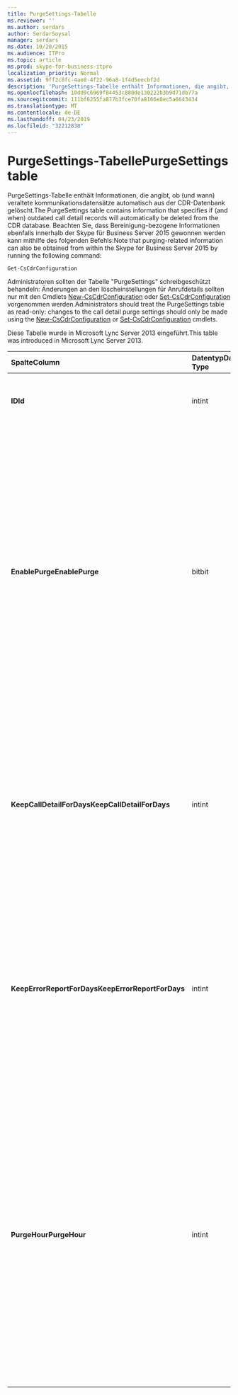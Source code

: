 ```yaml
---
title: PurgeSettings-Tabelle
ms.reviewer: ''
ms.author: serdars
author: SerdarSoysal
manager: serdars
ms.date: 10/20/2015
ms.audience: ITPro
ms.topic: article
ms.prod: skype-for-business-itpro
localization_priority: Normal
ms.assetid: 9ff2c8fc-4ae8-4f22-96a8-1f4d5eecbf2d
description: 'PurgeSettings-Tabelle enthält Informationen, die angibt, ob (und wann) veraltete kommunikationsdatensätze automatisch aus der CDR-Datenbank gelöscht. Beachten Sie, dass Bereinigung-bezogene Informationen ebenfalls innerhalb der Skype für Business Server 2015 gewonnen werden kann mithilfe des folgenden Befehls:'
ms.openlocfilehash: 10dd9c6969f84453c880de130222b3b9d71db77a
ms.sourcegitcommit: 111bf6255fa877b3fce70fa8166e8ec5a6643434
ms.translationtype: MT
ms.contentlocale: de-DE
ms.lasthandoff: 04/23/2019
ms.locfileid: "32212838"
---
```

# <a name="purgesettings-table"></a><span data-ttu-id="6edfd-104">PurgeSettings-Tabelle</span><span class="sxs-lookup"><span data-stu-id="6edfd-104">PurgeSettings table</span></span>
 
<span data-ttu-id="6edfd-105">PurgeSettings-Tabelle enthält Informationen, die angibt, ob (und wann) veraltete kommunikationsdatensätze automatisch aus der CDR-Datenbank gelöscht.</span><span class="sxs-lookup"><span data-stu-id="6edfd-105">The PurgeSettings table contains information that specifies if (and when) outdated call detail records will automatically be deleted from the CDR database.</span></span> <span data-ttu-id="6edfd-106">Beachten Sie, dass Bereinigung-bezogene Informationen ebenfalls innerhalb der Skype für Business Server 2015 gewonnen werden kann mithilfe des folgenden Befehls:</span><span class="sxs-lookup"><span data-stu-id="6edfd-106">Note that purging-related information can also be obtained from within the Skype for Business Server 2015 by running the following command:</span></span>
  
```
Get-CsCdrConfiguration
```

<span data-ttu-id="6edfd-107">Administratoren sollten der Tabelle "PurgeSettings" schreibgeschützt behandeln: Änderungen an den löscheinstellungen für Anrufdetails sollten nur mit den Cmdlets [New-CsCdrConfiguration](https://docs.microsoft.com/powershell/module/skype/new-cscdrconfiguration?view=skype-ps) oder [Set-CsCdrConfiguration](https://docs.microsoft.com/powershell/module/skype/set-cscdrconfiguration?view=skype-ps) vorgenommen werden.</span><span class="sxs-lookup"><span data-stu-id="6edfd-107">Administrators should treat the PurgeSettings table as read-only: changes to the call detail purge settings should only be made using the [New-CsCdrConfiguration](https://docs.microsoft.com/powershell/module/skype/new-cscdrconfiguration?view=skype-ps) or [Set-CsCdrConfiguration](https://docs.microsoft.com/powershell/module/skype/set-cscdrconfiguration?view=skype-ps) cmdlets.</span></span>
  
<span data-ttu-id="6edfd-108">Diese Tabelle wurde in Microsoft Lync Server 2013 eingeführt.</span><span class="sxs-lookup"><span data-stu-id="6edfd-108">This table was introduced in Microsoft Lync Server 2013.</span></span>
  
|<span data-ttu-id="6edfd-109">**Spalte**</span><span class="sxs-lookup"><span data-stu-id="6edfd-109">**Column**</span></span>|<span data-ttu-id="6edfd-110">**Datentyp**</span><span class="sxs-lookup"><span data-stu-id="6edfd-110">**Data Type**</span></span>|<span data-ttu-id="6edfd-111">**Schlüssel/Index**</span><span class="sxs-lookup"><span data-stu-id="6edfd-111">**Key/Index**</span></span>|<span data-ttu-id="6edfd-112">**Details**</span><span class="sxs-lookup"><span data-stu-id="6edfd-112">**Details**</span></span>|
|:-----|:-----|:-----|:-----|
|<span data-ttu-id="6edfd-113">**ID**</span><span class="sxs-lookup"><span data-stu-id="6edfd-113">**Id**</span></span> <br/> |<span data-ttu-id="6edfd-114">int</span><span class="sxs-lookup"><span data-stu-id="6edfd-114">int</span></span>  <br/> |<span data-ttu-id="6edfd-115">Primary</span><span class="sxs-lookup"><span data-stu-id="6edfd-115">Primary</span></span>  <br/> |<span data-ttu-id="6edfd-116">Eindeutiger Bezeichner für die Sammlung der KDS-löscheinstellungen.</span><span class="sxs-lookup"><span data-stu-id="6edfd-116">Unique identifier for the collection of CDR purge settings.</span></span>  <br/> |
|<span data-ttu-id="6edfd-117">**EnablePurge**</span><span class="sxs-lookup"><span data-stu-id="6edfd-117">**EnablePurge**</span></span> <br/> |<span data-ttu-id="6edfd-118">bit</span><span class="sxs-lookup"><span data-stu-id="6edfd-118">bit</span></span>  <br/> ||<span data-ttu-id="6edfd-119">Bei Festlegung auf True (1) Skype für Business Server 2015 in regelmäßigen Abständen endgültig gelöscht werden, veraltete Datensätze aus der CDR-Datenbank.</span><span class="sxs-lookup"><span data-stu-id="6edfd-119">When set to True (1) Skype for Business Server 2015 will periodically purge outdated records from the CDR database.</span></span> <span data-ttu-id="6edfd-120">Bereinigung wird täglich um die durch die Einstellung der PurgeHour Tome stattfinden.</span><span class="sxs-lookup"><span data-stu-id="6edfd-120">Purging will take place each day at the tome specified by the PurgeHour setting.</span></span> <span data-ttu-id="6edfd-121">Wenn es sich bei Festlegung auf False (0), klicken Sie dann Datensätze nicht automatisch aus der Datenbank gelöscht.</span><span class="sxs-lookup"><span data-stu-id="6edfd-121">If set to False (0) then records will not be automatically purged from the database.</span></span> <span data-ttu-id="6edfd-122">Der Standardwert lautet „True“.</span><span class="sxs-lookup"><span data-stu-id="6edfd-122">The default value is True.</span></span>  <br/> |
|<span data-ttu-id="6edfd-123">**KeepCallDetailForDays**</span><span class="sxs-lookup"><span data-stu-id="6edfd-123">**KeepCallDetailForDays**</span></span> <br/> |<span data-ttu-id="6edfd-124">int</span><span class="sxs-lookup"><span data-stu-id="6edfd-124">int</span></span>  <br/> ||<span data-ttu-id="6edfd-125">Gibt das Alter der CDR-Datensätze (in Tagen), die aus der Datenbank gelöscht werden: Wenn der Löschvorgang aktiviert ist, CDR-Datensätzen, die älter sind als dieser Wert aus der Datenbank entfernt.</span><span class="sxs-lookup"><span data-stu-id="6edfd-125">Specifies the age of CDR records (in days) that will be purged from the database: if purging is enabled, CDR records older than this value will be removed from the database.</span></span> <span data-ttu-id="6edfd-126">Der Standardwert beträgt 60 Tage.</span><span class="sxs-lookup"><span data-stu-id="6edfd-126">The default value is 60 days.</span></span>  <br/> |
|<span data-ttu-id="6edfd-127">**KeepErrorReportForDays**</span><span class="sxs-lookup"><span data-stu-id="6edfd-127">**KeepErrorReportForDays**</span></span> <br/> |<span data-ttu-id="6edfd-128">int</span><span class="sxs-lookup"><span data-stu-id="6edfd-128">int</span></span>  <br/> ||<span data-ttu-id="6edfd-129">Gibt das Alter der Fehler Bericht Datensätze (in Tagen), die aus der Datenbank gelöscht werden: Wenn der Löschvorgang aktiviert ist, werden Fehler Bericht Datensätze älter sind als dieser Wert aus der Datenbank entfernt.</span><span class="sxs-lookup"><span data-stu-id="6edfd-129">Specifies the age of error report records (in days) that will be purged from the database: if purging is enabled, error report records older than this value will be removed from the database.</span></span> <span data-ttu-id="6edfd-130">Der Standardwert beträgt 60 Tage.</span><span class="sxs-lookup"><span data-stu-id="6edfd-130">The default value is 60 days.</span></span>  <br/> |
|<span data-ttu-id="6edfd-131">**PurgeHour**</span><span class="sxs-lookup"><span data-stu-id="6edfd-131">**PurgeHour**</span></span> <br/> |<span data-ttu-id="6edfd-132">int</span><span class="sxs-lookup"><span data-stu-id="6edfd-132">int</span></span>  <br/> ||<span data-ttu-id="6edfd-133">Gibt die lokale Uhrzeit bei der Datenbank stattfinden soll.</span><span class="sxs-lookup"><span data-stu-id="6edfd-133">Specifies the local time of day when database purging will take place.</span></span> <span data-ttu-id="6edfd-134">Die Uhrzeit wird im 24-Stunden-Format angegeben, wobei Mitternacht (12:00 AM) durch 0 und 11:00 PM durch 23 dargestellt wird.</span><span class="sxs-lookup"><span data-stu-id="6edfd-134">The time of day is specified using a 24-hour clock, with 0 representing midnight (12:00 AM) and 23 representing 11:00 PM.</span></span> <span data-ttu-id="6edfd-135">Beachten Sie, dass Sie nur die Stunde des Tages angeben können: ein Wert von 10 (das angibt, 10:00 Uhr) ist zulässig, aber der Wert 10:30 10.5 (das angibt, 10:30 Uhr) ist nicht zulässig.</span><span class="sxs-lookup"><span data-stu-id="6edfd-135">Note that you can only specify the hour of the day: a value of 10 (indicating 10:00 AM) is allowed, but a value of 10:30 of 10.5 (indicating 10:30 AM) is not allowed.</span></span> <span data-ttu-id="6edfd-136">Der Standardwert lautet 2 (2:00 Uhr).</span><span class="sxs-lookup"><span data-stu-id="6edfd-136">The default value is 2 (2:00 AM).</span></span>  <br/> |
   

